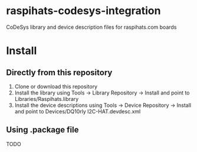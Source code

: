 # raspihats-codesys-integration
CoDeSys library and device description files for raspihats.com boards

# Install
## Directly from this repository
1. Clone or download this repository
2. Install the library using Tools -> Library Repository -> Install and point to Libraries/Raspihats.library
3. Install the device descriptions using Tools -> Device Repository -> Install and point to Devices/DQ10rly I2C-HAT.devdesc.xml
## Using .package file
TODO
